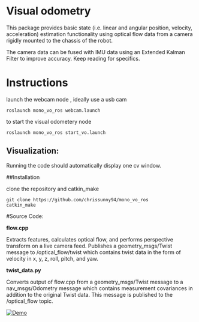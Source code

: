 # Visual odometry

This package provides basic state (i.e. linear and angular position, velocity, acceleration) estimation functionality using optical flow data from a camera rigidly mounted to the chassis of the robot. 

The camera data can be  fused with IMU data using an Extended Kalman Filter to improve accuracy. Keep reading for specifics.



# Instructions

launch the webcam node , ideally use a usb cam

    roslaunch mono_vo_ros webcam.launch	

to start the visual odometery node 

    roslaunch mono_vo_ros start_vo.launch



## Visualization:

Running the code should automatically display one cv window. 



##Installation 

clone the repository and catkin_make	

	git clone https://github.com/chrissunny94/mono_vo_ros
	catkin_make
	
	
#Source Code:


**flow.cpp**

 Extracts features, calculates optical flow, and performs perspective transform on a live camera feed. Publishes a geometry_msgs/Twist message to /optical_flow/twist which contains twist data in the form of velocity in x, y, z, roll, pitch, and yaw.

**twist_data.py**

 Converts output of flow.cpp from a geometry_msgs/Twist message to a nav_msgs/Odometry message which contains measurement covariances in addition to the original Twist data. This message is published to the /optical_flow topic.	


[![Demo](https://j.gifs.com/86N5lo.gif)](https://www.youtube.com/watch?v=P0ghKIdzdvM)
